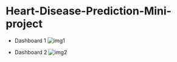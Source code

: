 # Heart-Disease-Prediction-Mini-project

* Dashboard 1
![img1](https://user-images.githubusercontent.com/94973988/147564795-0155a4a7-072c-48ba-8a73-26a38c281602.png)

* Dashboard 2
![img2](https://user-images.githubusercontent.com/94973988/147564708-57774e0b-b3e6-4aa5-8066-7a30ac093f23.png)
